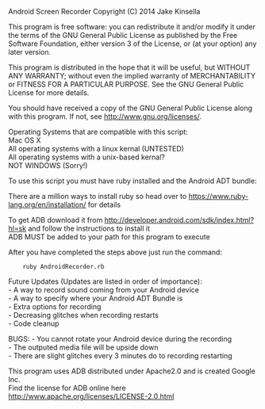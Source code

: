 Android Screen Recorder
Copyright (C) 2014  Jake Kinsella

This program is free software: you can redistribute it and/or modify
it under the terms of the GNU General Public License as published by
the Free Software Foundation, either version 3 of the License, or
(at your option) any later version.

This program is distributed in the hope that it will be useful,
but WITHOUT ANY WARRANTY; without even the implied warranty of
MERCHANTABILITY or FITNESS FOR A PARTICULAR PURPOSE.  See the
GNU General Public License for more details.

You should have received a copy of the GNU General Public License
along with this program.  If not, see <http://www.gnu.org/licenses/>.
    

Operating Systems that are compatible with this script:  
Mac OS X  
All operating systems with a linux kernal (UNTESTED)  
All operating systems with a unix-based kernal?  
NOT WINDOWS (Sorry!)

To use this script you must have ruby installed and the Android ADT bundle:  

There are a million ways to install ruby so head over to https://www.ruby-lang.org/en/installation/ for details  

To get ADB download it from http://developer.android.com/sdk/index.html?hl=sk and follow the instructions to install it  
ADB MUST be added to your path for this program to execute  

After you have completed the steps above just run the command:  
```
	ruby AndroidRecorder.rb
```


Future Updates (Updates are listed in order of importance):  
	- A way to record sound coming from your Android device  
	- A way to specify where your Android ADT Bundle is  
	- Extra options for recording  
	- Decreasing glitches when recording restarts  
	- Code cleanup  


BUGS:
	- You cannot rotate your Android device during the recording  
	- The outputed media file will be upside down  
	- There are slight glitches every 3 minutes do to recording restarting  

This program uses ADB distributed under Apache2.0 and is created Google Inc.  
Find the license for ADB online here http://www.apache.org/licenses/LICENSE-2.0.html  
